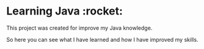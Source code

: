 <h1>Learning Java :rocket:</h1>

This project was created for improve my Java knowledge. 

So here you can see what I have learned and how I have improved my skills.

